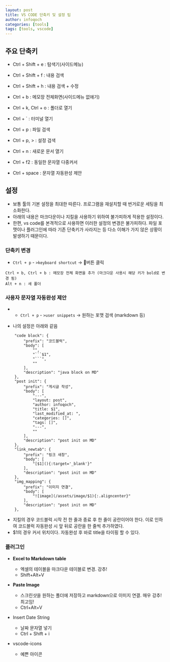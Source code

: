 ```yaml
---
layout: post
title: VS CODE 단축키 및 설정 팁
author: infoqoch
categories: [tools]
tags: [tools, vscode]
---
```


## 주요 단축키
- Ctrl + Shift + e : 탐색기(사이드메뉴)
- Ctrl + Shift + f : 내용 검색
- Ctrl + Shift + h : 내용 검색 + 수정
- Ctrl + b : 메모장 전체화면(사이드메뉴 없애기)

- Ctrl + k, Ctrl + o : 폴더로 열기
- Ctrl + ` : 터미널 열기
- Ctrl + p : 파일 검색
- Ctrl + p, > : 설정 검색

- Ctrl + n : 새로운 문서 열기

- Ctrl + f2 : 동일한 문자열 다중커서

- Ctrl + space : 문자열 자동완성 제안

## 설정
- 보통 툴의 기본 설정을 최대한 따른다. 프로그램을 재설치할 때 번거로운 세팅을 최소화한다.
- 아래의 내용은 마크다운이나 지킬을 사용하기 위하여 불가피하게 적용한 설정이다.
- 한편, vs code를 본격적으로 사용하면 이러한 설정의 변경은 불가피하다. 파일 포맷이나 플러그인에 따라 기존 단축키가 사라지는 등 다소 이해가 가지 않은 상황이 발생하기 때문이다.

### 단축키 변경
- `Ctrl + p` - `>keyboard shortcut` -> 🎡버튼 클릭
    
```text
Ctrl + b, Ctrl + b : 메모장 전체 화면을 추가 (마크다운 사용시 해당 키가 bold로 변경 됨)
Alt + n : 새 폴더
```

### 사용자 문자열 자동완성 제안
- - `Ctrl + p` - `>user snippets` -> 원하는 포맷 검색 (markdown 등)

- 나의 설정은 아래와 같음
 
```text
	"code block": {
		"prefix": "코드블럭",
		"body": [
			"",
			"```$1",
			"```",
			""
		],
		"description": "java block on MD"
	},
	"post init": {
		"prefix": "게시글 작성",
		"body": [
			"---",
			"layout: post",
			"author: infoqoch",
			"title: $1",
			"last_modified_at: ",
			"categories: []",
			"tags: []",
			"---",
			""
		],
		"description": "post init on MD"
	},
	"link_newtab": {
		"prefix": "링크 새창",
		"body": [
			"[$1](){:target='_blank'}"
		],
		"description": "post init on MD"
	},
	"img_mapping": {
		"prefix": "이미지 연결",
		"body": [
			"![image](/assets/image/$1){:.aligncenter}"
		],
		"description": "post init on MD"
	},
```

- 지킬의 경우 코드블럭 시작 전 한 줄과 종료 후 한 줄이 공란이어야 한다. 이로 인하여 코드블럭 자동완성 시 앞 뒤로 공란을 한 줄씩 추가하였다. 
- $1의 경우 커서 위치이다. 자동완성 후 바로 title을 타이핑 할 수 있다. 

### 플러그인
- **Excel to Markdown table**
  - 엑셀의 테이블을 마크다운 테이블로 변경. 강추!
  - Shift+Alt+V

- **Paste Image**
  - 스크린샷을 원하는 폴더에 저장하고 markdown으로 이미지 연결. 매우 강추! 최고임!
  - Ctrl+Alt+V

- Insert Date String 
  - 날짜 문자열 넣기
  - Ctrl + Shift + i 

- vscode-icons 
  - 예쁜 아이콘

